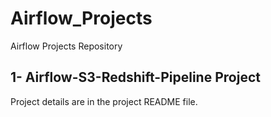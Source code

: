 # Airflow_Projects

Airflow Projects Repository

## 1- Airflow-S3-Redshift-Pipeline Project   
   Project details are in the project README file.
